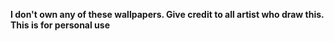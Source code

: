 **I don't own any of these wallpapers. Give credit to all artist who draw this. This is for personal use**
